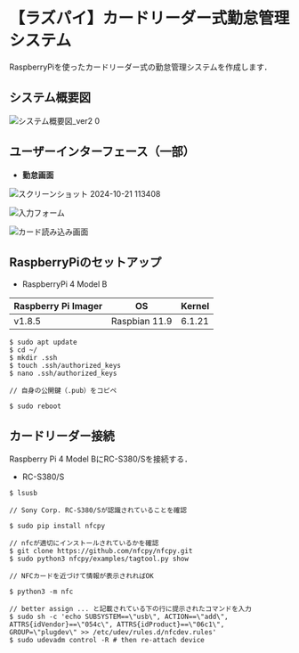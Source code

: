 # 【ラズパイ】カードリーダー式勤怠管理システム

RaspberryPiを使ったカードリーダー式の勤怠管理システムを作成します．

## システム概要図

![システム概要図_ver2 0](https://github.com/user-attachments/assets/c394879f-60c0-4dfd-8088-f7ca5087e160)

## ユーザーインターフェース（一部）

- **勤怠画面**

![スクリーンショット 2024-10-21 113408](https://github.com/user-attachments/assets/b42a4a17-4704-49aa-8b9f-da681d2f5fba)

![入力フォーム](https://github.com/user-attachments/assets/254fab70-aec4-468a-b115-f822b46bf780)

![カード読み込み画面](https://github.com/user-attachments/assets/efbf70c6-7fd6-48c0-8cf9-7a5c4332f5f1)

## RaspberryPiのセットアップ

- RaspberryPi 4 Model B

| Raspberry Pi Imager | OS            | Kernel |
----|----|----
| v1.8.5              | Raspbian 11.9 | 6.1.21 |

```
$ sudo apt update
$ cd ~/
$ mkdir .ssh
$ touch .ssh/authorized_keys
$ nano .ssh/authorized_keys

// 自身の公開鍵（.pub）をコピペ

$ sudo reboot
```

## カードリーダー接続

Raspberry Pi 4 Model BにRC-S380/Sを接続する．
- RC-S380/S

```
$ lsusb

// Sony Corp. RC-S380/Sが認識されていることを確認

$ sudo pip install nfcpy

// nfcが適切にインストールされているかを確認
$ git clone https://github.com/nfcpy/nfcpy.git
$ sudo python3 nfcpy/examples/tagtool.py show

// NFCカードを近づけて情報が表示されればOK

$ python3 -m nfc

// better assign ... と記載されている下の行に提示されたコマンドを入力
$ sudo sh -c 'echo SUBSYSTEM==\"usb\", ACTION==\"add\", ATTRS{idVendor}==\"054c\", ATTRS{idProduct}==\"06c1\", GROUP=\"plugdev\" >> /etc/udev/rules.d/nfcdev.rules'
$ sudo udevadm control -R # then re-attach device
```
